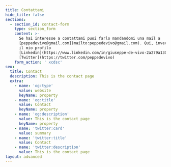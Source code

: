 ```yaml
---
title: Contattami
hide_title: false
sections:
  - section_id: contact-form
    type: section_form
    content: >-
      Se hai interesse a contattami puoi farlo mandandomi una mail a
      [peppedevivo@gmail.com](mailto:peppedevivo@gmail.com). Qui, invece, trovi
      il mio profilo
      [Linkedin](https://www.linkedin.com/in/giuseppe-de-vivo-2a279a130/) e
      [Twitter](https://twitter.com/peppedevivo)
    form_action: ' xcdsc'
seo:
  title: Contact
  description: This is the contact page
  extra:
    - name: 'og:type'
      value: website
      keyName: property
    - name: 'og:title'
      value: Contact
      keyName: property
    - name: 'og:description'
      value: This is the contact page
      keyName: property
    - name: 'twitter:card'
      value: summary
    - name: 'twitter:title'
      value: Contact
    - name: 'twitter:description'
      value: This is the contact page
layout: advanced
---
```

